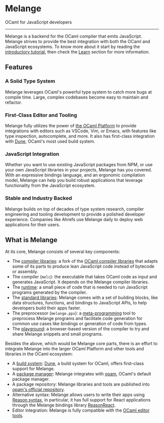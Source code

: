 # Melange

<div id="home-subtitle">OCaml for JavaScript developers</div>

---

Melange is a backend for the OCaml compiler that emits JavaScript. Melange
strives to provide the best integration with both the OCaml and JavaScript
ecosystems. To know more about it start by reading the [introductory
tutorial](getting-started.md), then check the [Learn](learn.md) section for more
information.

<!-- Temporarily disabled in readthedocs mode
<div class="text-center">
<a href="getting-started" class="btn btn-primary" role="button">Getting Started</a>
<a href="learn" class="btn btn-primary" role="button">Learn</a>
</div>
-->

<div class="jumbotron">
<h2 class="display-4 text-center">Features</h2>
<div class="row">
  <div class="col-sm-6">
    <div class="card">
      <div class="card-body">
        <h3 class="card-title">A Solid Type System</h3>
        <p class="card-text">
            Melange leverages OCaml's powerful type system to catch more bugs at
            compile time. Large, complex codebases become easy to maintain and
            refactor.
        </p>
      </div>
    </div>
  </div>
  <div class="col-sm-6">
    <div class="card">
      <div class="card-body">
        <h3 class="card-title">First-Class Editor and Tooling</h3>
        <p class="card-text">
            Melange fully utilizes the power of
            <a href="https://ocaml.org/docs/platform">the OCaml Platform</a>
            to provide integrations with editors such as VSCode, Vim, or Emacs,
            with features like type inspection, autocomplete, and more. It also
            has first-class integration with <a
            href="https://dune.build/">Dune</a>, OCaml's most used build system.
        </p>
      </div>
    </div>
  </div>
</div>

<div class="row">
  <div class="col-sm-6">
    <div class="card">
      <div class="card-body">
        <h3 class="card-title">JavaScript Integration</h3>
        <p class="card-text">
            Whether you want to use existing JavaScript packages from NPM, or
            use your own JavaScript libraries in your projects, Melange has you
            covered. With an expressive bindings language, and an ergonomic
            compilation model, Melange can help you build robust applications
            that leverage functionality from the JavaScript ecosystem.
        </p>
      </div>
    </div>
  </div>
  <div class="col-sm-6">
    <div class="card">
      <div class="card-body">
        <h3 class="card-title">Stable and Industry Backed</h3>
        <p class="card-text">
            Melange builds on top of decades of type system research, compiler
            engineering and tooling development to provide a polished
            developer experience. Companies like Ahrefs use Melange daily to
            deploy web applications for their users.
        </p>
      </div>
    </div>
  </div>
</div>
</div>

## What is Melange

At its core, Melange consists of several key components:

- The [compiler libraries](https://github.com/melange-re/melange-compiler-libs):
  a fork of the [OCaml compiler
  libraries](https://v2.ocaml.org/api/compilerlibref/Compiler_libs.html) that
  adapts some of its parts to produce lean JavaScript code instead of bytecode
  or assembly.
- The compiler (`melc`): the executable that takes OCaml code as input and
  generates JavaScript. It depends on the Melange compiler libraries.
- The
  [runtime](https://github.com/melange-re/melange/tree/c5bf086511ed4830018e67ca63df86045dbe356d/jscomp/runtime):
  a small piece of code that is needed to run JavaScript programs generated by
  the compiler.
- The [standard libraries](./api.md): Melange comes with a set of building
  blocks, like data structures, functions, and bindings to JavaScript APIs, to
  help developers build their apps faster.
- The preprocessor (`melange.ppx`): a
  [meta-programming](https://ocaml.org/docs/metaprogramming) tool to preprocess
  Melange programs and facilitate code generation for common use cases like
  bindings or generation of code from types.
- The [playground](./playground): a browser-based version of the compiler to try
  and share Melange snippets and small programs.

Besides the above, which would be Melange core parts, there is an effort to
integrate Melange into the larger OCaml Platform and other tools and libraries
in the OCaml ecosystem:

- A [build system](./build-system.md): [Dune](https://dune.readthedocs.io), a
  build system for OCaml, offers first-class support for Melange.
- A [package manager](./package-management.md): Melange integrates with
  [opam](https://opam.ocaml.org/), OCaml's default package manager.
- A package repository: Melange libraries and tools are published into [opam's
  official repository](https://opam.ocaml.org/packages/).
- Alternative syntax: Melange allows users to write their apps using [Reason
  syntax](reasonml.github.io/), in particular, it has full support for React
  applications through the Melange bindings library
  [ReasonReact](https://reasonml.github.io/reason-react/).
- Editor integration: Melange is fully compatible with the [OCaml editor
  tools](https://ocaml.org/docs/set-up-editor).
